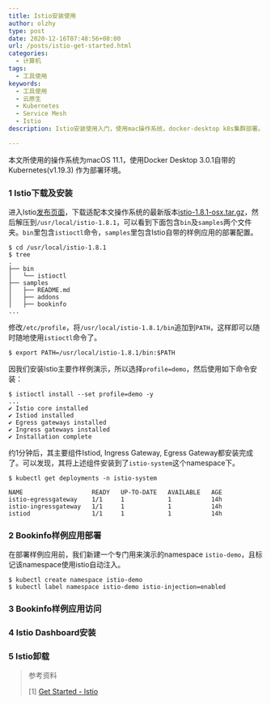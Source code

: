 ```yaml
---
title: Istio安装使用
author: olzhy
type: post
date: 2020-12-16T07:48:56+08:00
url: /posts/istio-get-started.html
categories:
  - 计算机
tags:
  - 工具使用
keywords:
  - 工具使用
  - 云原生
  - Kubernetes
  - Service Mesh
  - Istio
description: Istio安装使用入门，使用mac操作系统，docker-desktop k8s集群部署。

---
```

本文所使用的操作系统为macOS 11.1，使用Docker Desktop 3.0.1自带的Kubernetes(v1.19.3) 作为部署环境。

### 1 Istio下载及安装

进入Istio[发布页面](https://github.com/istio/istio/releases/tag/1.8.1)，下载适配本文操作系统的最新版本[istio-1.8.1-osx.tar.gz](https://github.com/istio/istio/releases/download/1.8.1/istio-1.8.1-osx.tar.gz)，然后解压到`/usr/local/istio-1.8.1`，可以看到下面包含`bin`及`samples`两个文件夹。`bin`里包含`istioctl`命令，`samples`里包含Istio自带的样例应用的部署配置。

```shell
$ cd /usr/local/istio-1.8.1
$ tree
.
├── bin
│   └── istioctl
├── samples
│   ├── README.md
│   ├── addons
│   ├── bookinfo
...
```

修改`/etc/profile`，将`/usr/local/istio-1.8.1/bin`追加到`PATH`，这样即可以随时随地使用`istioctl`命令了。

```shell
$ export PATH=/usr/local/istio-1.8.1/bin:$PATH
```

因我们安装Istio主要作样例演示，所以选择`profile=demo`，然后使用如下命令安装：

```shell
$ istioctl install --set profile=demo -y
...
✔ Istio core installed                                                                                    
✔ Istiod installed                                                                                        
✔ Egress gateways installed                                                                               
✔ Ingress gateways installed                                                               
✔ Installation complete
```

约1分钟后，其主要组件Istiod, Ingress Gateway, Egress Gateway都安装完成了。可以发现，其将上述组件安装到了`istio-system`这个namespace下。

```shell
$ kubectl get deployments -n istio-system

NAME                   READY   UP-TO-DATE   AVAILABLE   AGE
istio-egressgateway    1/1     1            1           14h
istio-ingressgateway   1/1     1            1           14h
istiod                 1/1     1            1           14h
```

### 2 Bookinfo样例应用部署

在部署样例应用前，我们新建一个专门用来演示的namespace `istio-demo`，且标记该namespace使用istio自动注入。

```shell
$ kubectl create namespace istio-demo
$ kubectl label namespace istio-demo istio-injection=enabled
```

### 3 Bookinfo样例应用访问

### 4 Istio Dashboard安装

### 5 Istio卸载


> 参考资料
>
> [1] [Get Started - Istio](https://istio.io/latest/docs/setup/getting-started/)